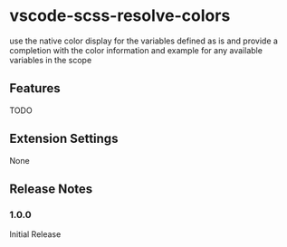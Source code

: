 # vscode-scss-resolve-colors 

use the native color display for the variables defined as is and provide a completion with the color
information and example for any available variables in the scope

## Features

TODO

## Extension Settings

None

## Release Notes

### 1.0.0

Initial Release
